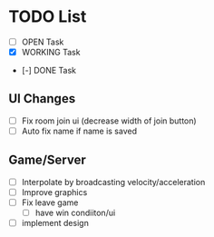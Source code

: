 # TODO List

-  [ ] OPEN Task
-  [x] WORKING Task
-  [-] DONE Task

## UI Changes

-  [ ] Fix room join ui (decrease width of join button)
-  [ ] Auto fix name if name is saved

## Game/Server

-  [ ] Interpolate by broadcasting velocity/acceleration
-  [ ] Improve graphics
-  [ ] Fix leave game
   -  [ ] have win condiiton/ui
-  [ ] implement design
